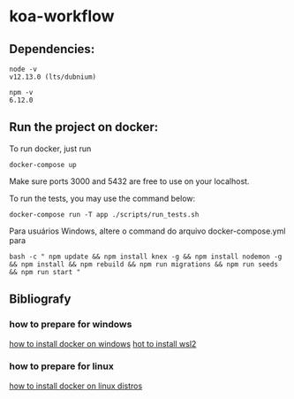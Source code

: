 # koa-workflow

## Dependencies:

```
node -v
v12.13.0 (lts/dubnium)

npm -v
6.12.0
```

## Run the project on docker:

To run docker, just run

```
docker-compose up
```

Make sure ports 3000 and 5432 are free to use on your localhost.

To run the tests, you may use the command below:

```
docker-compose run -T app ./scripts/run_tests.sh
```

Para usuários Windows, altere o command do arquivo docker-compose.yml para 

```
bash -c " npm update && npm install knex -g && npm install nodemon -g && npm install && npm rebuild && npm run migrations && npm run seeds && npm run start "
```

## Bibliografy

### how to prepare for windows

[how to install docker on windows](https://docs.docker.com/docker-for-windows/install/)
[hot to install wsl2](https://docs.microsoft.com/pt-br/windows/wsl/install-win10)

### how to prepare for linux

[how to install docker on linux distros](https://docs.docker.com/engine/install/)
